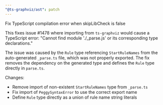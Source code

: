 ```yaml
---
"@ts-graphviz/ast": patch
---
```


Fix TypeScript compilation error when skipLibCheck is false

This fixes issue #1478 where importing from `ts-graphviz` would cause a TypeScript error:
"Cannot find module './_parse.js' or its corresponding type declarations."

The issue was caused by the `Rule` type referencing `StartRuleNames` from the auto-generated
`_parse.ts` file, which was not properly exported. The fix removes the dependency on the
generated type and defines the `Rule` type directly in `parse.ts`.

Changes:
- Remove import of non-existent `StartRuleNames` type from `_parse.ts`
- Fix import of `PeggySyntaxError` to use the correct export name
- Define `Rule` type directly as a union of rule name string literals
